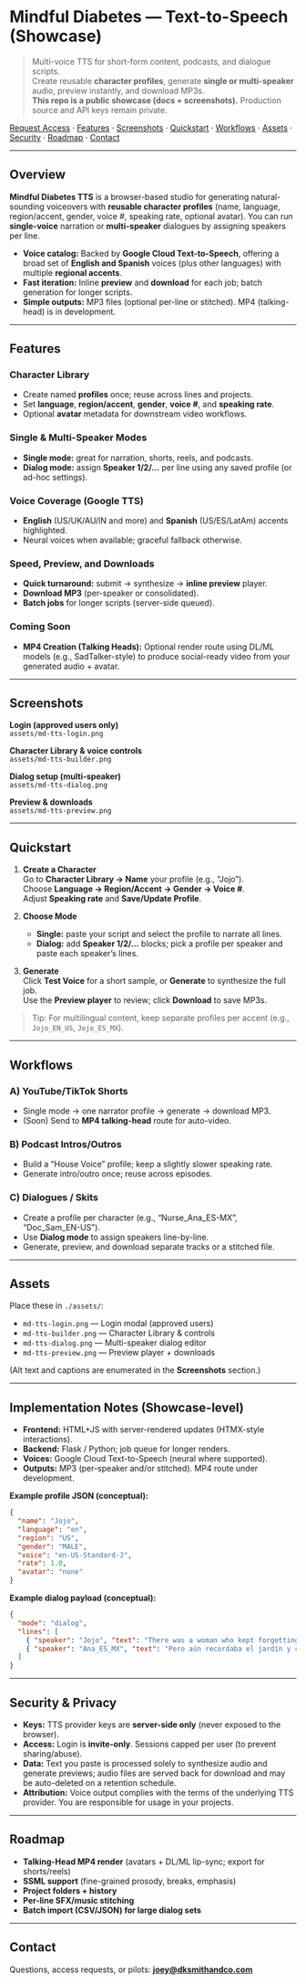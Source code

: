 # Mindful Diabetes — Text-to-Speech (Showcase)

> Multi-voice TTS for short-form content, podcasts, and dialogue scripts.  
> Create reusable **character profiles**, generate **single or multi-speaker** audio, preview instantly, and download MP3s.  
> **This repo is a public showcase (docs + screenshots).** Production source and API keys remain private.

[Request Access](mailto:joey@dksmithandco.com) · [Features](#features) · [Screenshots](#screenshots) · [Quickstart](#quickstart) · [Workflows](#workflows) · [Assets](#assets) · [Security](#security--privacy) · [Roadmap](#roadmap) · [Contact](#contact)

---

## Overview
**Mindful Diabetes TTS** is a browser-based studio for generating natural-sounding voiceovers with **reusable character profiles** (name, language, region/accent, gender, voice #, speaking rate, optional avatar). You can run **single-voice** narration or **multi-speaker** dialogues by assigning speakers per line.

- **Voice catalog:** Backed by **Google Cloud Text-to-Speech**, offering a broad set of **English and Spanish** voices (plus other languages) with multiple **regional accents**.
- **Fast iteration:** Inline **preview** and **download** for each job; batch generation for longer scripts.
- **Simple outputs:** MP3 files (optional per-line or stitched). MP4 (talking-head) is in development.

---

## Features

### Character Library
- Create named **profiles** once; reuse across lines and projects.
- Set **language**, **region/accent**, **gender**, **voice #**, and **speaking rate**.
- Optional **avatar** metadata for downstream video workflows.

### Single & Multi-Speaker Modes
- **Single mode:** great for narration, shorts, reels, and podcasts.
- **Dialog mode:** assign **Speaker 1/2/…** per line using any saved profile (or ad-hoc settings).

### Voice Coverage (Google TTS)
- **English** (US/UK/AU/IN and more) and **Spanish** (US/ES/LatAm) accents highlighted.
- Neural voices when available; graceful fallback otherwise.

### Speed, Preview, and Downloads
- **Quick turnaround:** submit → synthesize → **inline preview** player.
- **Download MP3** (per-speaker or consolidated).
- **Batch jobs** for longer scripts (server-side queued).

### Coming Soon
- **MP4 Creation (Talking Heads):** Optional render route using DL/ML models (e.g., SadTalker-style) to produce social-ready video from your generated audio + avatar.

---

## Screenshots

**Login (approved users only)**  
`assets/md-tts-login.png`

**Character Library & voice controls**  
`assets/md-tts-builder.png`

**Dialog setup (multi-speaker)**  
`assets/md-tts-dialog.png`

**Preview & downloads**  
`assets/md-tts-preview.png`

---

## Quickstart

1. **Create a Character**  
   Go to **Character Library → Name** your profile (e.g., “Jojo”).  
   Choose **Language → Region/Accent → Gender → Voice #**.  
   Adjust **Speaking rate** and **Save/Update Profile**.

2. **Choose Mode**  
   - **Single:** paste your script and select the profile to narrate all lines.  
   - **Dialog:** add **Speaker 1/2/…** blocks; pick a profile per speaker and paste each speaker’s lines.

3. **Generate**  
   Click **Test Voice** for a short sample, or **Generate** to synthesize the full job.  
   Use the **Preview player** to review; click **Download** to save MP3s.

> Tip: For multilingual content, keep separate profiles per accent (e.g., `Jojo_EN_US`, `Jojo_ES_MX`).

---

## Workflows

### A) YouTube/TikTok Shorts
- Single mode → one narrator profile → generate → download MP3.
- (Soon) Send to **MP4 talking-head** route for auto-video.

### B) Podcast Intros/Outros
- Build a “House Voice” profile; keep a slightly slower speaking rate.
- Generate intro/outro once; reuse across episodes.

### C) Dialogues / Skits
- Create a profile per character (e.g., “Nurse_Ana_ES-MX”, “Doc_Sam_EN-US”).
- Use **Dialog mode** to assign speakers line-by-line.
- Generate, preview, and download separate tracks or a stitched file.

---

## Assets
Place these in `./assets/`:

- `md-tts-login.png` — Login modal (approved users)
- `md-tts-builder.png` — Character Library & controls
- `md-tts-dialog.png` — Multi-speaker dialog editor
- `md-tts-preview.png` — Preview player + downloads

(Alt text and captions are enumerated in the **Screenshots** section.)

---

## Implementation Notes (Showcase-level)

- **Frontend:** HTML+JS with server-rendered updates (HTMX-style interactions).  
- **Backend:** Flask / Python; job queue for longer renders.  
- **Voices:** Google Cloud Text-to-Speech (neural where supported).  
- **Outputs:** MP3 (per-speaker and/or stitched). MP4 route under development.

**Example profile JSON (conceptual):**
```json
{
  "name": "Jojo",
  "language": "en",
  "region": "US",
  "gender": "MALE",
  "voice": "en-US-Standard-J",
  "rate": 1.0,
  "avatar": "none"
}
```

**Example dialog payload (conceptual):**
```json
{
  "mode": "dialog",
  "lines": [
    { "speaker": "Jojo", "text": "There was a woman who kept forgetting the sun." },
    { "speaker": "Ana_ES_MX", "text": "Pero aún recordaba el jardín y cada verano." }
  ]
}
```

---

## Security & Privacy
- **Keys:** TTS provider keys are **server-side only** (never exposed to the browser).  
- **Access:** Login is **invite-only**. Sessions capped per user (to prevent sharing/abuse).  
- **Data:** Text you paste is processed solely to synthesize audio and generate previews; audio files are served back for download and may be auto-deleted on a retention schedule.  
- **Attribution:** Voice output complies with the terms of the underlying TTS provider. You are responsible for usage in your projects.

---

## Roadmap
- **Talking-Head MP4 render** (avatars + DL/ML lip-sync; export for shorts/reels)  
- **SSML support** (fine-grained prosody, breaks, emphasis)  
- **Project folders + history**  
- **Per-line SFX/music stitching**  
- **Batch import (CSV/JSON) for large dialog sets**

---

## Contact
Questions, access requests, or pilots: **joey@dksmithandco.com**
